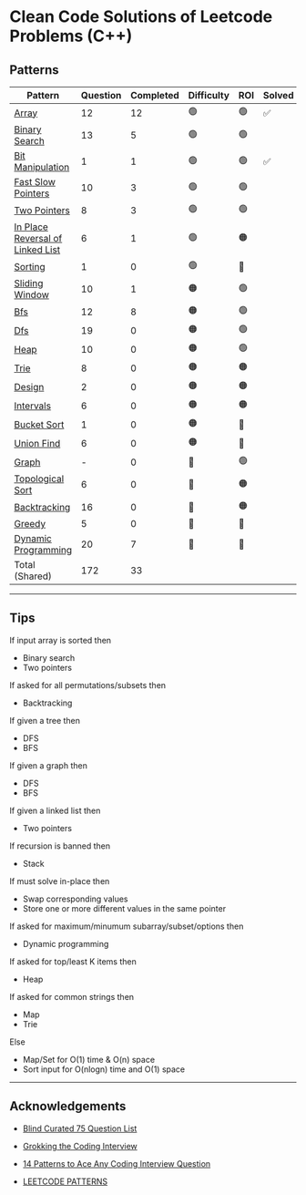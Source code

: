 # Clean Code Solutions of Leetcode Problems (C++)

## Patterns

| Pattern  | Question | Completed | Difficulty | ROI | Solved |
| --- | --- | --- | --- | --- | --- |
| [Array](https://github.com/gyaliniz/leetcode-cpp/tree/main/Patterns/Arrays)| 12 | 12 | 🟢 | 🟢 | ✅ |
| [Binary Search](https://github.com/gyaliniz/leetcode-cpp/tree/main/Patterns/Binary%20Search) | 13 | 5| 🟢 | 🟢 |  |
| [Bit Manipulation](https://github.com/gyaliniz/leetcode-cpp/tree/main/Patterns/Bit%20Manipulation) | 1 | 1 | 🟢 | 🟢 | ✅ |
| [Fast Slow Pointers](https://github.com/gyaliniz/leetcode-cpp/tree/main/Patterns/Fast%20Slow%20Pointers) | 10 | 3 | 🟢 | 🟢 |   |
| [Two Pointers](https://github.com/gyaliniz/leetcode-cpp/tree/main/Patterns/Two%20Pointers) | 8 | 3 | 🟢 | 🟢 |   |
| [In Place Reversal of Linked List](https://github.com/gyaliniz/leetcode-cpp/tree/main/Patterns/In%20Place%20Reversal%20Of%20Linked%20List) | 6 | 1| 🟢 | 🟠 |  |
| [Sorting](https://github.com/gyaliniz/leetcode-cpp/tree/main/Patterns/Sorting) | 1 | 0| 🟢 | 🔴 |  |
| [Sliding Window](https://github.com/gyaliniz/leetcode-cpp/tree/main/Patterns/Sliding%20Window) | 10 | 1| 🟠 | 🟢 |   |
| [Bfs](https://github.com/gyaliniz/leetcode-cpp/tree/main/Patterns/Bfs)| 12 | 8 | 🟠 | 🟢 |  |
| [Dfs](https://github.com/gyaliniz/leetcode-cpp/tree/main/Patterns/Dfs) | 19 | 0| 🟠 | 🟢 |   |
| [Heap](https://github.com/gyaliniz/leetcode-cpp/tree/main/Patterns/Heap) | 10 | 0| 🟠 | 🟢 |  |
| [Trie](https://github.com/gyaliniz/leetcode-cpp/tree/main/Patterns/Trie) | 8 | 0 | 🟠 | 🟠 |  |
| [Design](https://github.com/gyaliniz/leetcode-cpp/tree/main/Patterns/Design) | 2 | 0| 🟠 | 🟠 |   |
| [Intervals](https://github.com/gyaliniz/leetcode-cpp/tree/main/Patterns/Intervals) | 6 | 0| 🟠 | 🟠 | |
| [Bucket Sort](https://github.com/gyaliniz/leetcode-cpp/tree/main/Patterns/Bucket%20Sort) | 1 | 0| 🟠 | 🔴 |  |
| [Union Find](https://github.com/gyaliniz/leetcode-cpp/tree/main/Patterns/Union%20Find) | 6 | 0| 🟠 | 🔴 |  |
| [Graph](https://github.com/gyaliniz/leetcode-cpp/tree/main/Patterns/Graph) | - | 0 | 🔴 | 🟢 |   |
| [Topological Sort](https://github.com/gyaliniz/leetcode-cpp/tree/main/Patterns/Topological%20Sort) | 6 | 0| 🔴 | 🟠 |  |
| [Backtracking](https://github.com/gyaliniz/leetcode-cpp/tree/main/Patterns/Backtracking) | 16 | 0| 🔴 | 🟠 |  |
| [Greedy](https://github.com/gyaliniz/leetcode-cpp/tree/main/Patterns/Greedy) | 5 | 0| 🔴 | 🔴  |  |
| [Dynamic Programming](https://github.com/gyaliniz/leetcode-cpp/tree/main/Patterns/Dynamic%20Programming) | 20 | 7 | 🔴 | 🔴  |  |
| Total (Shared)| 172 | 33 | | |

---

## Tips

If input array is sorted then
- Binary search
- Two pointers

If asked for all permutations/subsets then
- Backtracking

If given a tree then
- DFS
- BFS

If given a graph then
- DFS
- BFS

If given a linked list then
- Two pointers

If recursion is banned then
- Stack

If must solve in-place then
- Swap corresponding values
- Store one or more different values in the same pointer

If asked for maximum/minumum subarray/subset/options then
- Dynamic programming

If asked for top/least K items then
- Heap

If asked for common strings then
- Map
- Trie

Else
- Map/Set for O(1) time & O(n) space
- Sort input for O(nlogn) time and O(1) space

---

## Acknowledgements
- [Blind Curated 75 Question List](https://www.teamblind.com/post/New-Year-Gift---Curated-List-of-Top-100-LeetCode-Questions-to-Save-Your-Time-OaM1orEU)

- [Grokking the Coding Interview](https://www.educative.io/courses/grokking-the-coding-interview)

- [14 Patterns to Ace Any Coding Interview Question](https://hackernoon.com/14-patterns-to-ace-any-coding-interview-question-c5bb3357f6ed)

- [LEETCODE PATTERNS](https://seanprashad.com/leetcode-patterns/)
<!--
| []() | [Go](<..//Solutions/.md>) | 🟢 | |
-->